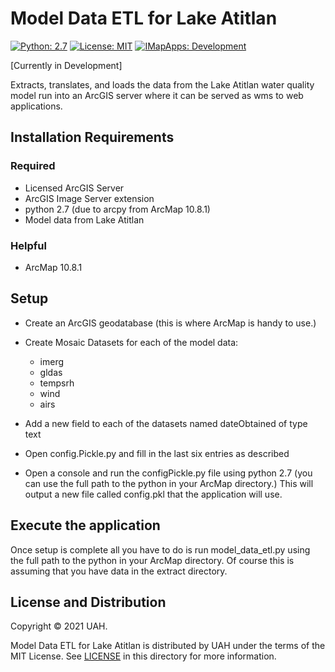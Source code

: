# Model Data ETL for Lake Atitlan


[![Python: 2.7](https://img.shields.io/badge/python-2.7-blue.svg)](https://www.python.org/)
[![License: MIT](https://img.shields.io/badge/License-MIT-yellow.svg)](https://opensource.org/licenses/MIT)
[![IMapApps: Development](https://img.shields.io/badge/IMapApps-Development-green)](https://imapapps.com)

[Currently in Development]

Extracts, translates, and loads the data from the Lake Atitlan water quality model run into an ArcGIS server 
where it can be served as wms to web applications.

## Installation Requirements

### Required

- Licensed ArcGIS Server
- ArcGIS Image Server extension
- python 2.7 (due to arcpy from ArcMap 10.8.1)
- Model data from Lake Atitlan

### Helpful

- ArcMap 10.8.1

## Setup

- Create an ArcGIS geodatabase (this is where ArcMap is handy to use.)
- Create Mosaic Datasets for each of the model data:
  - imerg
  - gldas
  - tempsrh 
  - wind 
  - airs 
    
- Add a new field to each of the datasets named dateObtained of type text
- Open config.Pickle.py and fill in the last six entries as described
- Open a console and run the configPickle.py file using python 2.7 (you can use the full path to the 
  python in your ArcMap directory.) This will output a new file called config.pkl that the application will use.
  
## Execute the application
Once setup is complete all you have to do is run model_data_etl.py using the full path to the
  python in your ArcMap directory.  Of course this is assuming that you have data in the extract directory.

## License and Distribution
Copyright © 2021 UAH.

Model Data ETL for Lake Atitlan is distributed by UAH under the terms of the MIT License. See
[LICENSE](https://github.com/Atitlan-GT/model-data-etl/blob/master/LICENSE) in this 
directory for more information.
